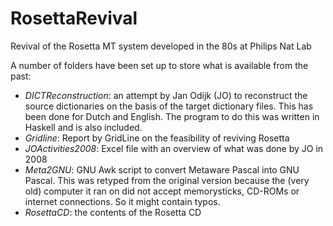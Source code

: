 # RosettaRevival
Revival of the Rosetta MT system developed in the 80s at Philips Nat Lab

A number of folders have been set up to store what is available from the past:

* _DICTReconstruction_: an attempt by Jan Odijk (JO) to reconstruct the source dictionaries on the basis of the target dictionary files. This has been done for Dutch and English. The program to do this was written in Haskell and is also included.
* _Gridline_: Report by GridLine on the feasibility of reviving Rosetta
* _JOActivities2008_: Excel file with an overview of what was done by JO in 2008
* _Meta2GNU_: GNU Awk script to convert Metaware Pascal into GNU Pascal. This was retyped from the original version because the (very old) computer it ran on did not accept memorysticks, CD-ROMs or internet connections. So it might contain typos.
* _RosettaCD_: the contents of the Rosetta CD

